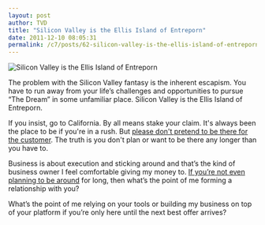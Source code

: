 ```yaml
---
layout: post
author: TVD
title: "Silicon Valley is the Ellis Island of Entreporn"
date: 2011-12-10 08:05:31
permalink: /c7/posts/62-silicon-valley-is-the-ellis-island-of-entreporn
---
```


<img alt="Silicon Valley is the Ellis Island of Entreporn" src="/c7/static/California_Clipper_500.jpg"/>

The problem with the Silicon Valley fantasy is the inherent escapism. You have to run away from your life’s challenges and opportunities to pursue “The Dream” in some unfamiliar place. Silicon Valley is the Ellis Island of Entreporn.

If you insist, go to California. By all means stake your claim. It's always been the place to be if you're in a rush. But [please don't pretend to be there for the customer][1]. The truth is you don't plan or want to be there any longer than you have to.

Business is about execution and sticking around and that’s the kind of business owner I feel comfortable giving my money to. [If you’re not even planning to be around][2] for long, then what’s the point of me forming a relationship with you?

What’s the point of me relying on your tools or building my business on top of your platform if you’re only here until the next best offer arrives?


  [1]: https://gist.github.com/1641705
  [2]: http://bits.blogs.nytimes.com/2012/04/29/disruptions-with-no-revenue-an-illusion-of-value/
